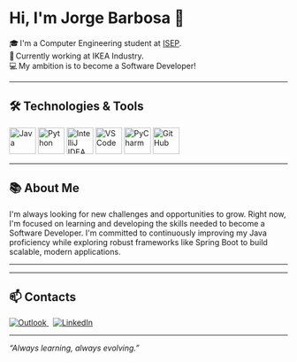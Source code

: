 # Hi, I'm Jorge Barbosa 👋

🎓 I'm a Computer Engineering student at [ISEP](https://www.isep.ipp.pt/).  
💼 Currently working at IKEA Industry.  
💻 My ambition is to become a Software Developer!

---

## 🛠️ Technologies & Tools

<p align="left">
  <img src="https://cdn.jsdelivr.net/gh/devicons/devicon/icons/java/java-original.svg" alt="Java" width="48" height="48"/>
  <img src="https://cdn.jsdelivr.net/gh/devicons/devicon/icons/python/python-original.svg" alt="Python" width="48" height="48"/>
  <img src="https://cdn.jsdelivr.net/gh/devicons/devicon/icons/intellij/intellij-original.svg" alt="IntelliJ IDEA" width="48" height="48"/>
  <img src="https://cdn.jsdelivr.net/gh/devicons/devicon/icons/vscode/vscode-original.svg" alt="VS Code" width="48" height="48"/>
  <img src="https://cdn.jsdelivr.net/gh/devicons/devicon/icons/pycharm/pycharm-original.svg" alt="PyCharm" width="48" height="48"/>
  <img src="https://cdn.jsdelivr.net/gh/devicons/devicon/icons/github/github-original.svg" alt="GitHub" width="48" height="48"/>
</p>

---

## 📚 About Me
I'm always looking for new challenges and opportunities to grow. Right now, I'm focused on learning and developing the skills needed to become a Software Developer. I'm committed to continuously improving my Java proficiency while exploring robust frameworks like Spring Boot to build scalable, modern applications.<!-- and .NET (C#).-->

---

<!--
## 🚀 Featured Projects

- [Project Name 1](#) – Brief project description.
- [Project Name 2](#) – Brief project description.

(Add your main project/repo links here!)
-->

---

## 📫 Contacts

<p>
  <a href="mailto:barbosa.jorge@outlook.com">
    <img src="https://img.shields.io/badge/Outlook-0078D4?style=for-the-badge&logo=microsoft-outlook&logoColor=white" alt="Outlook"/>
  </a>
  &nbsp;
  <a href="https://www.linkedin.com/in/jo-barbosa/">
    <img src="https://img.shields.io/badge/LinkedIn-0A66C2?style=for-the-badge&logo=linkedin&logoColor=white" alt="LinkedIn"/>
  </a>
</p>

---

*“Always learning, always evolving.”*
